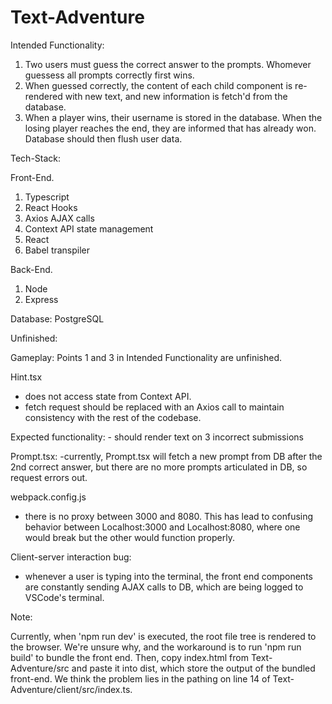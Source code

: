 # Text-Adventure

Intended Functionality:


1. Two users must guess the correct answer to the prompts. Whomever guessess all prompts correctly first wins. 
2. When guessed correctly, the content of each child component is re-rendered with new text, and new information is fetch'd from the database.
3. When a player wins, their username is stored in the database. When the losing player reaches the end, they are informed that <player> has already won. Database should then flush user data.

Tech-Stack:

Front-End.
1. Typescript
2. React Hooks
3. Axios AJAX calls
4. Context API state management
5. React
6. Babel transpiler

Back-End.
1. Node
2. Express

Database:
PostgreSQL

Unfinished:

Gameplay:
Points 1 and 3 in Intended Functionality are unfinished.

Hint.tsx
  - does not access state from Context API.
  - fetch request should be replaced with an Axios call to maintain consistency with the rest of the codebase.
  
  Expected functionality:
    - should render text on 3 incorrect submissions

Prompt.tsx:
  -currently, Prompt.tsx will fetch a new prompt from DB after the 2nd correct answer, but there are no more prompts articulated in DB, so request errors out.

webpack.config.js
  - there is no proxy between 3000 and 8080. This has lead to confusing behavior between Localhost:3000 and Localhost:8080, where one would break but the other would function properly.

Client-server interaction bug:
  - whenever a user is typing into the terminal, the front end components are constantly sending AJAX calls to DB, which are being logged to VSCode's terminal.

Note: 

Currently, when 'npm run dev' is executed, the root file tree is rendered to the browser. We're unsure why, and the workaround is to run 'npm run build' to bundle the front end.
Then, copy index.html from Text-Adventure/src and paste it into dist, which store the output of the bundled front-end. 
We think the problem lies in the pathing on line 14 of Text-Adventure/client/src/index.ts.